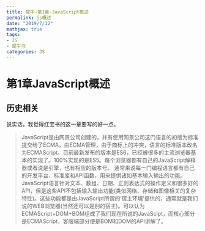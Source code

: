 ```yaml
---
title: 犀牛-第1章-JavaScript概述
permalink: js概述
date: "2019/7/12"
mathjax: true
tags: 
- JS
- 犀牛书
categories: JS
---
```


# 第1章JavaScript概述

## 历史相关

说实话，我觉得红宝书的这一章要写的好一点。

>JavaScript是由网景公司创建的，并有使用网景公司这门语言的初版为标准提交给了ECMA，由ECMA管理，由于商标上的冲突，语言的标准版本改名为ECMAScript。目前最新发布的版本是ES6，已经被很多的主流浏览器基本的实现了。100%实现的是ES5。每个浏览器都有自己的JavaScript解释器或者说是引擎，也有相应的版本号。
>通常来说每一门编程语言都有自己的开发平台、标准库和API函数，用来提供诸如基本输入输出的功能。JavaScript语言针对文本、数组、日期、正则表达式的操作定义和很多好的API，但是这些API不包括输入输出功能(类似网络、存储和图像相关的复杂特性)。这些功能都是由JavaScript所谓的‘宿主环境’提供的，通常就是我们说的WEB浏览器(当然还可以是别的宿主)。可以认为ECMAScript+DOM+BOM组成了我们现在所说的JavaScipt，而核心部分是ECMAScript，客服端部分便是BOM和DOM的API讲解了。
